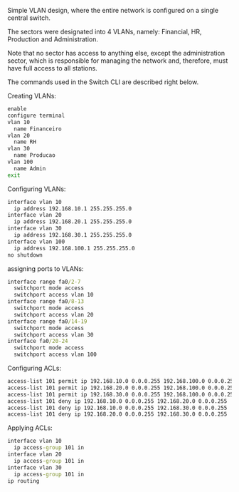 Simple VLAN design, where the entire network is configured on a single central switch.

The sectors were designated into 4 VLANs, namely: Financial, HR, Production and Administration.

Note that no sector has access to anything else, except the administration sector, which is responsible for managing the network and, therefore, must have full access to all stations.

The commands used in the Switch CLI are described right below.

Creating VLANs:
```bat
enable
configure terminal
vlan 10
  name Financeiro
vlan 20
  name RH
vlan 30
  name Producao
vlan 100
  name Admin
exit
```
Configuring VLANs:
```bat
interface vlan 10
  ip address 192.168.10.1 255.255.255.0
interface vlan 20
  ip address 192.168.20.1 255.255.255.0
interface vlan 30
  ip address 192.168.30.1 255.255.255.0
interface vlan 100
  ip address 192.168.100.1 255.255.255.0
no shutdown
```
assigning ports to VLANs:
```bat
interface range fa0/2-7
  switchport mode access
  switchport access vlan 10
interface range fa0/8-13
  switchport mode access
  switchport access vlan 20
interface range fa0/14-19
  switchport mode access
  switchport access vlan 30
interface fa0/20-24
  switchport mode access
  switchport access vlan 100
```
Configuring ACLs:
```bat
access-list 101 permit ip 192.168.10.0 0.0.0.255 192.168.100.0 0.0.0.255
access-list 101 permit ip 192.168.20.0 0.0.0.255 192.168.100.0 0.0.0.255
access-list 101 permit ip 192.168.30.0 0.0.0.255 192.168.100.0 0.0.0.255
access-list 101 deny ip 192.168.10.0 0.0.0.255 192.168.20.0 0.0.0.255
access-list 101 deny ip 192.168.10.0 0.0.0.255 192.168.30.0 0.0.0.255
access-list 101 deny ip 192.168.20.0 0.0.0.255 192.168.30.0 0.0.0.255
```
Applying ACLs:
```bat
interface vlan 10
  ip access-group 101 in
interface vlan 20
  ip access-group 101 in
interface vlan 30
  ip access-group 101 in
ip routing
```


